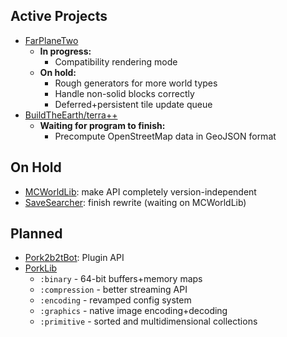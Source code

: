 ## Active Projects
- [FarPlaneTwo](https://github.com/PorkStudios/FarPlaneTwo)
  - **In progress:**
    - Compatibility rendering mode
  - **On hold:**
    - Rough generators for more world types
    - Handle non-solid blocks correctly
    - Deferred+persistent tile update queue
- [BuildTheEarth/terra++](https://github.com/BuildTheEarth/terraplusplus)
  - **Waiting for program to finish:**
    - Precompute OpenStreetMap data in GeoJSON format

## On Hold
- [MCWorldLib](https://github.com/PorkStudios/MCWorldLib): make API completely version-independent
- [SaveSearcher](https://github.com/DaMatrix/SaveSearcher): finish rewrite (waiting on MCWorldLib)

## Planned
- [Pork2b2tBot](https://github.com/PorkStudios/Pork2b2tBot): Plugin API
- [PorkLib](https://github.com/PorkStudios/PorkLib)
  - `:binary` - 64-bit buffers+memory maps
  - `:compression` - better streaming API
  - `:encoding` - revamped config system
  - `:graphics` - native image encoding+decoding
  - `:primitive` - sorted and multidimensional collections
